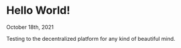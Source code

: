 # Hello World!
October 18th, 2021

Testing to the decentralized platform for any kind of beautiful mind.